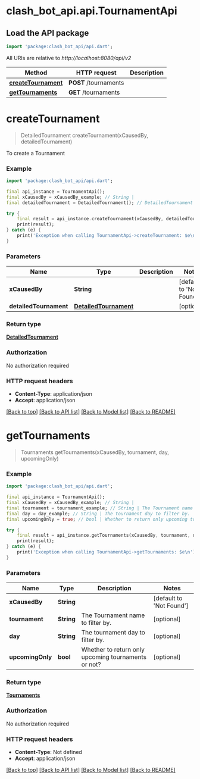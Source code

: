 # clash_bot_api.api.TournamentApi

## Load the API package
```dart
import 'package:clash_bot_api/api.dart';
```

All URIs are relative to *http://localhost:8080/api/v2*

Method | HTTP request | Description
------------- | ------------- | -------------
[**createTournament**](TournamentApi.md#createtournament) | **POST** /tournaments | 
[**getTournaments**](TournamentApi.md#gettournaments) | **GET** /tournaments | 


# **createTournament**
> DetailedTournament createTournament(xCausedBy, detailedTournament)



To create a Tournament

### Example
```dart
import 'package:clash_bot_api/api.dart';

final api_instance = TournamentApi();
final xCausedBy = xCausedBy_example; // String | 
final detailedTournament = DetailedTournament(); // DetailedTournament | 

try {
    final result = api_instance.createTournament(xCausedBy, detailedTournament);
    print(result);
} catch (e) {
    print('Exception when calling TournamentApi->createTournament: $e\n');
}
```

### Parameters

Name | Type | Description  | Notes
------------- | ------------- | ------------- | -------------
 **xCausedBy** | **String**|  | [default to 'Not Found']
 **detailedTournament** | [**DetailedTournament**](DetailedTournament.md)|  | [optional] 

### Return type

[**DetailedTournament**](DetailedTournament.md)

### Authorization

No authorization required

### HTTP request headers

 - **Content-Type**: application/json
 - **Accept**: application/json

[[Back to top]](#) [[Back to API list]](../README.md#documentation-for-api-endpoints) [[Back to Model list]](../README.md#documentation-for-models) [[Back to README]](../README.md)

# **getTournaments**
> Tournaments getTournaments(xCausedBy, tournament, day, upcomingOnly)



### Example
```dart
import 'package:clash_bot_api/api.dart';

final api_instance = TournamentApi();
final xCausedBy = xCausedBy_example; // String | 
final tournament = tournament_example; // String | The Tournament name to filter by.
final day = day_example; // String | The tournament day to filter by.
final upcomingOnly = true; // bool | Whether to return only upcoming tournaments or not?

try {
    final result = api_instance.getTournaments(xCausedBy, tournament, day, upcomingOnly);
    print(result);
} catch (e) {
    print('Exception when calling TournamentApi->getTournaments: $e\n');
}
```

### Parameters

Name | Type | Description  | Notes
------------- | ------------- | ------------- | -------------
 **xCausedBy** | **String**|  | [default to 'Not Found']
 **tournament** | **String**| The Tournament name to filter by. | [optional] 
 **day** | **String**| The tournament day to filter by. | [optional] 
 **upcomingOnly** | **bool**| Whether to return only upcoming tournaments or not? | [optional] 

### Return type

[**Tournaments**](Tournaments.md)

### Authorization

No authorization required

### HTTP request headers

 - **Content-Type**: Not defined
 - **Accept**: application/json

[[Back to top]](#) [[Back to API list]](../README.md#documentation-for-api-endpoints) [[Back to Model list]](../README.md#documentation-for-models) [[Back to README]](../README.md)

